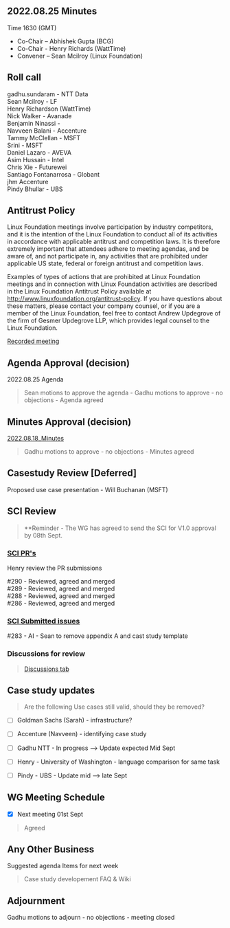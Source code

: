 ## 2022.08.25 Minutes

Time 1630 (GMT)

- Co-Chair – Abhishek Gupta (BCG)
- Co-Chair - Henry Richards (WattTime)
- Convener – Sean Mcilroy (Linux Foundation)

## Roll call

gadhu.sundaram - NTT Data<br>
Sean Mcilroy - LF<br>
Henry Richardson (WattTime)<br>
Nick Walker - Avanade<br>
Benjamin Ninassi -<br>
Navveen Balani - Accenture<br>
Tammy McClellan - MSFT<br>
Srini - MSFT<br>
Daniel Lazaro - AVEVA<br>
Asim Hussain - Intel<br>
Chris Xie - Futurewei<br>
Santiago Fontanarrosa - Globant<br>
jhm Accenture<br>
Pindy Bhullar - UBS<br>

## Antitrust Policy
Linux Foundation meetings involve participation by industry competitors, and it is the intention of the Linux Foundation to conduct 
all of its activities in accordance with applicable antitrust and competition laws. 
It is therefore extremely important that attendees adhere to meeting agendas, and be aware of, and not participate in, any activities 
that are prohibited under applicable US state, federal or foreign antitrust and competition laws.

Examples of types of actions that are prohibited at Linux Foundation meetings and in connection with Linux Foundation activities are 
described in the Linux Foundation Antitrust Policy available at http://www.linuxfoundation.org/antitrust-policy. 
If you have questions about these matters, please contact your company counsel, or if you are a member of the Linux Foundation, 
feel free to contact Andrew Updegrove of the firm of Gesmer Updegrove LLP, which provides legal counsel to the Linux Foundation.
 
[Recorded meeting](https://docs.google.com/document/d/1WeRybJv8a8vunyRe9AawSqP0feVfe2PJ0KKiAGkI7kQ/edit?usp=sharing) 
 
## Agenda Approval (decision) 

2022.08.25 Agenda

> Sean motions to approve the agenda - Gadhu motions to approve - no objections - Agenda agreed

## Minutes Approval (decision) 

[2022.08.18_Minutes](https://github.com/Green-Software-Foundation/standards_wg/blob/main/Agenda_Minutes/2022.08.18.minutes.md)

> Gadhu motions to approve - no objections - Minutes agreed

## Casestudy Review [Deferred]

Proposed use case presentation - Will Buchanan (MSFT)

## SCI Review

> **Reminder - The WG has agreed to send the SCI for V1.0 approval by 08th Sept.

### [SCI PR's](https://github.com/Green-Software-Foundation/software_carbon_intensity/pulls)

Henry review the PR submissions

#290 - Reviewed, agreed and merged<br>
#289 - Reviewed, agreed and merged<br>
#288 - Reviewed, agreed and merged<br>
#286 - Reviewed, agreed and merged<br>

### [SCI Submitted issues](https://github.com/Green-Software-Foundation/software_carbon_intensity/issues)

#283 - AI - Sean to remove appendix A and cast study template

### Discussions for review

> [Discussions tab](https://github.com/Green-Software-Foundation/software_carbon_intensity/discussions)

## Case study updates

> Are the following Use cases still valid, should they be removed?

- [ ] Goldman Sachs (Sarah) - infrastructure?

- [ ] Accenture (Navveen) - identifying case study 

- [ ]  Gadhu NTT - In progress --> Update expected Mid Sept

- [ ]  Henry - University of Washington - language comparison for same task 

- [ ] Pindy - UBS - Update mid --> late Sept

## WG Meeting Schedule

- [x]  Next meeting 01st Sept

> Agreed

## Any Other Business

Suggested agenda Items for next week

> Case study developement
> FAQ & Wiki

## Adjournment

Gadhu motions to adjourn - no objections - meeting closed
